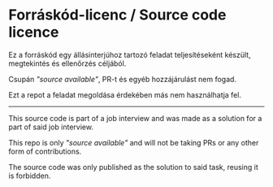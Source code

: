 # Forráskód-licenc / Source code licence

Ez a forráskód egy állásinterjúhoz tartozó feladat teljesítéseként készült, megtekintés és ellenőrzés céljából.

Csupán *"source available"*, PR-t és egyéb hozzájárulást nem fogad.

Ezt a repot a feladat megoldása érdekében más nem használhatja fel.

--------

This source code is part of a job interview and was made as a solution for a part of said job interview.

This repo is only *"source available"* and will not be taking PRs or any other form of contributions.

The source code was only published as the solution to said task, reusing it is forbidden.